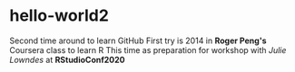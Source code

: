 # hello-world2
Second time around to learn GitHub
First try is 2014 in **Roger Peng's** Coursera class to learn R
This time as preparation for workshop with *Julie Lowndes* at **RStudioConf2020**
